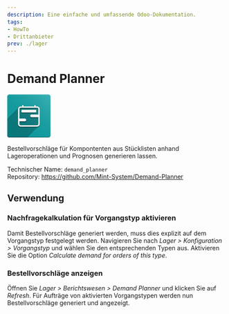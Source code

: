 ```yaml
---
description: Eine einfache und umfassende Odoo-Dokumentation.
tags:
- HowTo
- Drittanbieter
prev: ./lager
---
```

# Demand Planner
![](assets/odoo_icon_demand_planner.png)

Bestellvorschläge für Kompontenten aus Stücklisten anhand Lageroperationen und Prognosen generieren lassen.

Technischer Name: `demand_planner`\
Repository: <https://github.com/Mint-System/Demand-Planner>

## Verwendung

### Nachfragekalkulation für Vorgangstyp aktivieren

Damit Bestellvorschläge generiert werden, muss dies explizit auf dem Vorgangstyp festgelegt werden. Navigieren Sie nach *Lager > Konfiguration > Vorgangstyp* und wählen Sie den entsprechenden Typen aus. Aktivieren Sie die Option *Calculate demand for orders of this type*.

### Bestellvorschläge anzeigen

Öffnen Sie *Lager > Berichtswesen > Demand Planner* und klicken Sie auf *Refresh*. Für Aufträge von aktivierten Vorgangstypen werden nun Bestellvorschläge generiert und angezeigt.